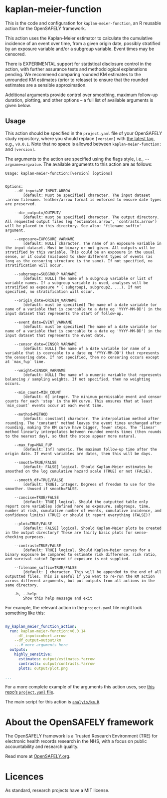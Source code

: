 

<!-- README.md is generated from the README.qmd file. 
Please edit that file and re-render in R `....` -->

# kaplan-meier-function

This is the code and configuration for `kaplan-meier-function`, an R
reusable action for the OpenSAFELY framework.

This action uses the Kaplan-Meier estimator to calculate the cumulative
incidence of an event over time, from a given origin date, possibly
stratified by an exposure variable and/or a subgroup variable. Event
times may be censored.

There is EXPERIMENTAL support for statistical disclosure control in the
action, with further assurance tests and methodological explanations
pending. We recommend comparing rounded KM estimates to the unrounded KM
estimates (prior to release) to ensure that the rounded estimates are a
sensible approximation.

Additional arguments provide control over smoothing, maximum follow-up
duration, plotting, and other options – a full list of available
arguments is given below.

## Usage

This action should be specified in the `project.yaml` file of your
OpenSAFELY study repository, where you should replace `[version]` with
[the latest
tag](https://github.com/opensafely-actions/kaplan-meier-function/tags),
e.g., `v0.0.1`. Note that no space is allowed between
`kaplan-meier-function:` and `[version]`.

The arguments to the action are specified using the flags style, i.e.,
`--argname=argvalue`. The available arguments to this action are as
follows:

    Usage: kaplan-meier-function:[version] [options]


    Options:
        --df_input=DF_INPUT.ARROW
            [default: Must be specified] character. The input dataset .arrow filename. feather/arrow format is enforced to ensure date types are preserved.

        --dir_output=/OUTPUT/
            [default: must be specified] character. The output directory. All requested output files (eg 'estimates.arrow', 'contrasts.arrow') will be placed in this directory. See also: 'filename_suffix' argument.

        --exposure=EXPOSURE_VARNAME
            [default: NULL] character. The name of an exposure variable in the input dataset. Must be binary or not given. All outputs will be stratified by this variable. This could be an exposure in the usual sense, or it could (mis)used to show different types of events (as long as the censoring structure is the same). If not specified, no stratification will occur.

        --subgroups=SUBGROUP_VARNAME
            [default: NULL] The name of a subgroup variable or list of variable names. If a subgroup variable is used, analyses will be stratified as exposure * ( subgroup1, subgroup2, ...). If not specified, no stratification will occur.

        --origin_date=ORIGIN_VARNAME
            [default: must be specified] The name of a date variable (or name of a variable that is coercable to a date eg 'YYYY-MM-DD') in the input dataset that represents the start of follow-up.

        --event_date=EVENT_VARNAME
            [default: must be specified] The name of a date variable (or name of a variable that is coercable to a date eg 'YYYY-MM-DD') in the input dataset that represents the event date.

        --censor_date=CENSOR_VARNAME
            [default: NULL] The name of a date variable (or name of a variable that is coercable to a date eg 'YYYY-MM-DD') that represents the censoring date. If not specified, then no censoring occurs except at `max_fup` time.

        --weight=CENSOR_VARNAME
            [default: NULL] The name of a numeric variable that represents balancing / sampling weights. If not specified, then no weighting occurs.

        --min_count=MIN_COUNT
            [default: 6] integer. The minimum permissable event and censor counts for each 'step' in the KM curve. This ensures that at least `min_count` events occur at each event time.

        --method=METHOD
            [default: constant] character. The interpolation method after rounding. The 'constant' method leaves the event times unchanged after rounding, making the KM curve have bigger, fewer steps. The 'linear' method linearly interpolates between rounded events times (then rounds to the nearest day), so that the steps appear more natural.

        --max_fup=MAX_FUP
            [default: Inf] numeric. The maximum follow-up time after the origin date. If event variables are dates, then this will be days.

        --smooth=TRUE/FALSE
            [default: FALSE] logical. Should Kaplan-Meier estimates be smoothed on the log cumulative hazard scale (TRUE) or not (FALSE). 

        --smooth_df=TRUE/FALSE
            [default: TRUE]. integer. Degrees of freedom to use for the smoother. Unused if smooth=FALSE.

        --concise=TRUE/FALSE
            [default: TRUE] logical. Should the outputted table only report core variables (defined here as exposure, subgroups, time, number at risk, cumulative number of events, cumulative incidence, and confidence limits) (TRUE) or should it report everything (FALSE)?

        --plot=TRUE/FALSE
            [default: FALSE] logical. Should Kaplan-Meier plots be created in the output directory? These are fairly basic plots for sense-checking purposes.

        --contrast=TRUE/FALSE
            [default: TRUE] logical. Should Kaplan-Meier curves for a binary exposure be compared to estimate risk difference, risk ratio, and survival ratio? Ignored if exposure is not supplied.

        --filename_suffix=TRUE/FALSE
            [default: ] character. This will be appended to the end of all outputted files. This is useful if you want to re-run the KM action across different arguments, but put outputs from all actions in the same directory.

        -h, --help
            Show this help message and exit

For example, the relevant action in the `project.yaml` file might look
something like this:

``` yaml

my_kaplan_meier_function_action:
  run: kaplan-meier-function:v0.0.14
    --df_input=cohort.arrow
    --df_output=output/km
    ...# more arguments here
  outputs:
    highly_sensitive:
      estimates: output/estimates.*arrow
      contrasts: output/contrasts.*arrow
      plots: output/plot.png

...
```

For a more complete example of the arguments this action uses, see [this
repo’s `project.yaml` file](./project.yaml).

The main script for this action is [`analyis/km.R`](./analysis/km.R).

# About the OpenSAFELY framework

The OpenSAFELY framework is a Trusted Research Environment (TRE) for
electronic health records research in the NHS, with a focus on public
accountability and research quality.

Read more at [OpenSAFELY.org](https://opensafely.org).

# Licences

As standard, research projects have a MIT license.
